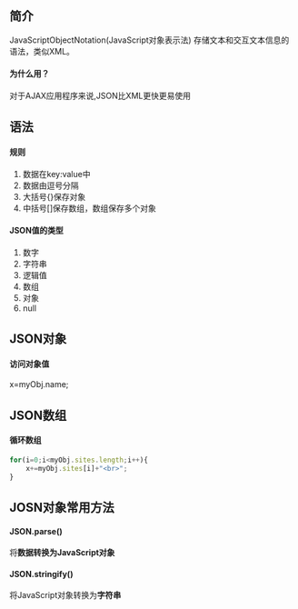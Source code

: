 ## 简介
JavaScriptObjectNotation(JavaScript对象表示法)
存储文本和交互文本信息的语法，类似XML。
#### 为什么用？
对于AJAX应用程序来说,JSON比XML更快更易使用
## 语法
#### 规则
1. 数据在key:value中
2. 数据由逗号分隔
3. 大括号{}保存对象
4. 中括号[]保存数组，数组保存多个对象
#### JSON值的类型
1. 数字
2. 字符串
3. 逻辑值
4. 数组
5. 对象
6. null
## JSON对象
#### 访问对象值
x=myObj.name;
## JSON数组
#### 循环数组
```js
for(i=0;i<myObj.sites.length;i++){
    x+=myObj.sites[i]+"<br>";
}
``` 
## JOSN对象常用方法
#### JSON.parse()
将**数据转换为JavaScript对象**
#### JSON.stringify()
将JavaScript对象转换为**字符串**